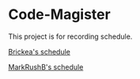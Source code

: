 # Code-Magister

This project is for recording schedule.

[Brickea's schedule](Brickea/schedule.md)

[MarkRushB's schedule](MarkRushB/schedule.md)